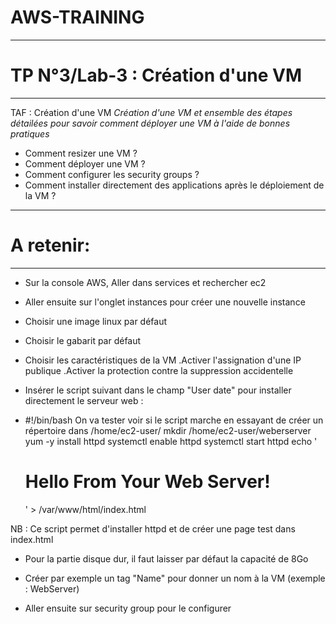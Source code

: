 # AWS-TRAINING

-----------------------------------------------------------------------------------------
# TP N°3/Lab-3 : Création d'une VM
-----------------------------------------------------------------------------------------
TAF : Création d'une VM
*Création d'une VM et ensemble des étapes détailées pour savoir comment déployer une VM à l'aide de bonnes pratiques*
- Comment resizer une VM ?
- Comment déployer une VM ?
- Comment configurer les security groups ?
- Comment installer directement des applications après le déploiement de la VM ?

-----------------------------------------------------------------------------------------
# A retenir:
-----------------------------------------------------------------------------------------
- Sur la console AWS, Aller dans services et rechercher ec2
- Aller ensuite sur l'onglet instances pour créer une nouvelle instance
- Choisir une image linux par défaut
- Choisir le gabarit par défaut

- Choisir les caractéristiques de la VM
  .Activer l'assignation d'une IP publique
  .Activer la protection contre la suppression accidentelle
  
- Insérer le script suivant dans le champ "User date" pour installer directement le serveur web :

- #!/bin/bash
On va tester voir si le script marche en essayant de créer un répertoire dans /home/ec2-user/
mkdir /home/ec2-user/weberserver
yum -y install httpd
systemctl enable httpd
systemctl start httpd
echo '<html><h1>Hello From Your Web Server!</h1></html>' > /var/www/html/index.html

NB : Ce script permet d'installer httpd et de créer une page test dans index.html

- Pour la partie disque dur, il faut laisser par défaut la capacité de 8Go
- Créer par exemple un tag "Name" pour donner un nom à la VM (exemple : WebServer)

- Aller ensuite sur security group  pour le configurer





